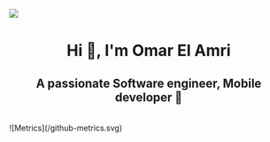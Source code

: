 ![](https://komarev.com/ghpvc/?username=omaarelamri&color=brightgreen&style=plastic) <br>
<h1 align="center">Hi 👋, I'm Omar El Amri</h1>
<h2 align="center">A passionate Software engineer, Mobile developer 📱</h2> 
<br>
![Metrics](/github-metrics.svg) 




